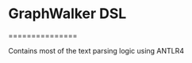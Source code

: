 GraphWalker DSL
===================

===============

Contains most of the text parsing logic using ANTLR4
